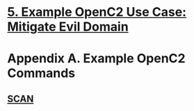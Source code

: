 # [5. Example OpenC2 Use Case: Mitigate Evil Domain](5_example-openc2-use-case.md)

# Appendix A. Example OpenC2 Commands

## [SCAN](examples/scan.md#scan)
